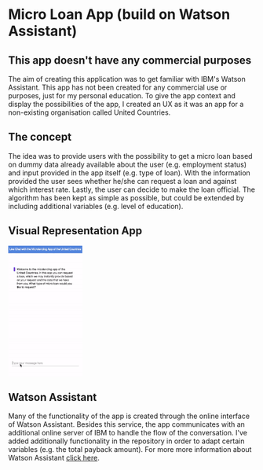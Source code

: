 # Micro Loan App (build on Watson Assistant)

## This app doesn't have any commercial purposes
The aim of creating this application was to get familiar with IBM's Watson Assistant. This app has not been created for any commercial use or purposes, just for my personal education. To give the app context and display the possibilities of the app, I created an UX as it was an app for a non-existing organisation called United Countries.

## The concept
The idea was to provide users with the possibility to get a micro loan based on dummy data already available about the user (e.g. employment status) and input provided in the app itself (e.g. type of loan). With the information provided the user sees whether he/she can request a loan and against which interest rate. Lastly, the user can decide to make the loan official. The algorithm has been kept as simple as possible, but could be extended by including additional variables (e.g. level of education).

## Visual Representation App
<img align="center" src="./watson-micro-loan.gif" width="30%" alt="micro-loan-watson-app"/>

## Watson Assistant
Many of the functionality of the app is created through the online interface of Watson Assistant. Besides this service, the app communicates with an additional online server of IBM to handle the flow of the conversation. I've added additionally functionality in the repository in order to adapt certain variables (e.g. the total payback amount). For more more information about Watson Assistant [click here](https://www.ibm.com/watson/ai-assistant/).
